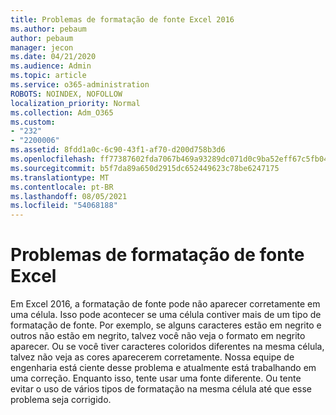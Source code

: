 ```yaml
---
title: Problemas de formatação de fonte Excel 2016
ms.author: pebaum
author: pebaum
manager: jecon
ms.date: 04/21/2020
ms.audience: Admin
ms.topic: article
ms.service: o365-administration
ROBOTS: NOINDEX, NOFOLLOW
localization_priority: Normal
ms.collection: Adm_O365
ms.custom:
- "232"
- "2200006"
ms.assetid: 8fdd1a0c-6c90-43f1-af70-d200d758b3d6
ms.openlocfilehash: ff77387602fda7067b469a93289dc071d0c9ba52eff67c5fb04f4426e4034eaf
ms.sourcegitcommit: b5f7da89a650d2915dc652449623c78be6247175
ms.translationtype: MT
ms.contentlocale: pt-BR
ms.lasthandoff: 08/05/2021
ms.locfileid: "54068188"
---
```

# <a name="font-formatting-problems-in-excel"></a>Problemas de formatação de fonte Excel

Em Excel 2016, a formatação de fonte pode não aparecer corretamente em uma célula. Isso pode acontecer se uma célula contiver mais de um tipo de formatação de fonte. Por exemplo, se alguns caracteres estão em negrito e outros não estão em negrito, talvez você não veja o formato em negrito aparecer. Ou se você tiver caracteres coloridos diferentes na mesma célula, talvez não veja as cores aparecerem corretamente. Nossa equipe de engenharia está ciente desse problema e atualmente está trabalhando em uma correção. Enquanto isso, tente usar uma fonte diferente. Ou tente evitar o uso de vários tipos de formatação na mesma célula até que esse problema seja corrigido.
  